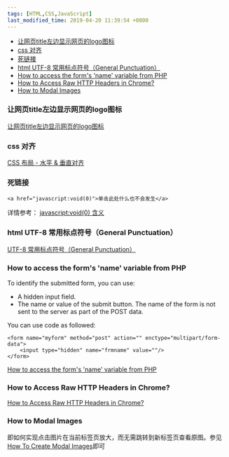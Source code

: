 ```yaml
---
tags: [HTML,CSS,JavaScript]
last_modified_time: 2019-04-20 11:39:54 +0800
---
```


<p id="markdown-toc"></p>
<!-- vim-markdown-toc GFM -->

* [让网页title左边显示网页的logo图标](#让网页title左边显示网页的logo图标)
* [css 对齐](#css-对齐)
* [死链接](#死链接)
* [html UTF-8 常用标点符号（General Punctuation）](#html-utf-8-常用标点符号general-punctuation)
* [How to access the form's 'name' variable from PHP](#how-to-access-the-forms-name-variable-from-php)
* [How to Access Raw HTTP Headers in Chrome?](#how-to-access-raw-http-headers-in-chrome)
* [How to Modal Images](#how-to-modal-images)

<!-- vim-markdown-toc -->

### 让网页title左边显示网页的logo图标
[让网页title左边显示网页的logo图标][title log]

[title log]:https://segmentfault.com/a/1190000007952589

### css 对齐
[CSS 布局 - 水平 & 垂直对齐][css-align]

[css-align]:http://www.runoob.com/css/css-align.html

### 死链接
```
<a href="javascript:void(0)">单击此处什么也不会发生</a>

```
详情参考： [javascript:void(0) 含义][js-void0]

[js-void0]:http://www.runoob.com/js/js-void.html

### html UTF-8 常用标点符号（General Punctuation）
[UTF-8 常用标点符号（General Punctuation） ][html-punctuation]

[html-punctuation]:http://www.runoob.com/charsets/ref-utf-punctuation.html

### How to access the form's 'name' variable from PHP
To identify the submitted form, you can use:

* A hidden input field.
* The name or value of the submit button.
The name of the form is not sent to the server as part of the POST data.

You can use code as followed:
```
<form name="myform" method="post" action="" enctype="multipart/form-data">
    <input type="hidden" name="frmname" value=""/>
</form>
```

[How to access the form's 'name' variable from PHP][form-name-post]

[form-name-post]:https://stackoverflow.com/questions/846020/how-to-access-the-forms-name-variable-from-php

### How to Access Raw HTTP Headers in Chrome?
[How to Access Raw HTTP Headers in Chrome?][raw-headers]

[raw-headers]:https://blogs.agilefaqs.com/2011/06/02/how-to-access-raw-http-headers-in-chrome/

### How to Modal Images
即如何实现点击图片在当前标签页放大，而无需跳转到新标签页查看原图。参见[How To Create Modal Images](https://www.w3schools.com/howto/howto_css_modal_images.asp)即可


